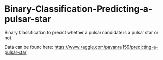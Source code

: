 # Binary-Classification-Predicting-a-pulsar-star
Binary Classification to predict whether a pulsar candidate is a pulsar star or not. 

Data can be found here: https://www.kaggle.com/pavanraj159/predicting-a-pulsar-star
